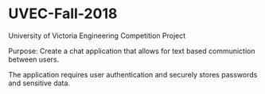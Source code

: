 # UVEC-Fall-2018
University of Victoria Engineering Competition Project

Purpose: Create a chat application that allows for text based communiction between users.

The application requires user authentication and securely stores passwords and sensitive data.

